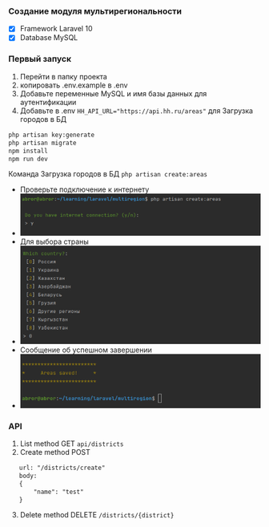 ###  Создание модуля мультирегиональности

 - [x] Framework Laravel 10
 - [x] Database MySQL

 ### Первый запуск

1. Перейти в папку проекта
2. копировать .env.example в .env
3. Добавьте переменные MySQL и имя базы данных для аутентификации
4. Добавьте в .env `HH_API_URL="https://api.hh.ru/areas"` для Загрузка городов в БД

```angular2html
php artisan key:generate
php artisan migrate
npm install
npm run dev
```
Команда Загрузка городов в БД
`php artisan create:areas`

- Проверьте подключение к интернету
- ![img_4.png](img_4.png)
- Для выбора страны
- ![img_5.png](img_5.png)
- Сообщение об успешном завершении
- ![img_6.png](img_6.png)

### API
1. List method GET `api/districts`
2. Create method POST 
 ```
    url: "/districts/create"
    body:
    {
	    "name": "test"
    }
```
3. Delete method DELETE `/districts/{district}`

